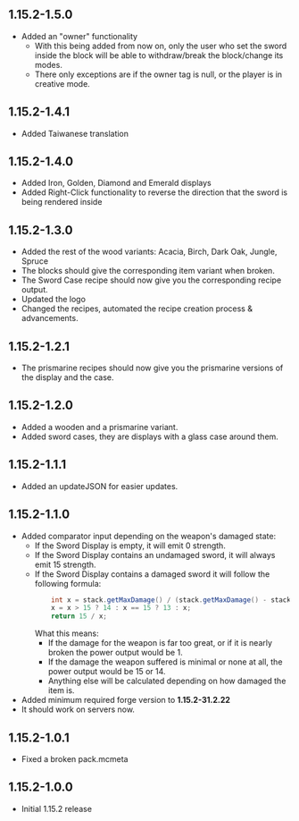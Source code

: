 ## 1.15.2-1.5.0

* Added an "owner" functionality
  * With this being added from now on, only the user who set the sword inside the block will be able to withdraw/break
    the block/change its modes.
  * There only exceptions are if the owner tag is null, or the player is in creative mode.

## 1.15.2-1.4.1

* Added Taiwanese translation

## 1.15.2-1.4.0

* Added Iron, Golden, Diamond and Emerald displays
* Added Right-Click functionality to reverse the direction that the sword is being rendered inside

## 1.15.2-1.3.0

* Added the rest of the wood variants: Acacia, Birch, Dark Oak, Jungle, Spruce
* The blocks should give the corresponding item variant when broken.
* The Sword Case recipe should now give you the corresponding recipe output.
* Updated the logo
* Changed the recipes, automated the recipe creation process & advancements.

## 1.15.2-1.2.1

* The prismarine recipes should now give you the prismarine versions of the display and the case.

## 1.15.2-1.2.0

* Added a wooden and a prismarine variant.
* Added sword cases, they are displays with a glass case around them.

## 1.15.2-1.1.1

* Added an updateJSON for easier updates.

## 1.15.2-1.1.0

* Added comparator input depending on the weapon's damaged state:
  * If the Sword Display is empty, it will emit 0 strength.
  * If the Sword Display contains an undamaged sword, it will always emit 15 strength.
  * If the Sword Display contains a damaged sword it will follow the following formula:
    ```java
        int x = stack.getMaxDamage() / (stack.getMaxDamage() - stack.getDamage());
        x = x > 15 ? 14 : x == 15 ? 13 : x;
        return 15 / x;
    ```
    What this means:
      * If the damage for the weapon is far too great, or if it is nearly broken the power output would be 1.
      * If the damage the weapon suffered is minimal or none at all, the power output would be 15 or 14.
      * Anything else will be calculated depending on how damaged the item is. 
* Added minimum required forge version to **1.15.2-31.2.22**
* It should work on servers now.

## 1.15.2-1.0.1

* Fixed a broken pack.mcmeta

## 1.15.2-1.0.0

* Initial 1.15.2 release